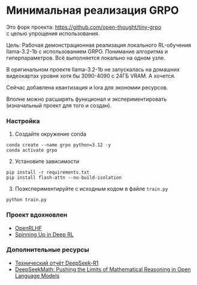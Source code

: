 # Минимальная реализация GRPO

Это форк проекта: https://github.com/open-thought/tiny-grpo  
с целью упрощения использования.

Цель: Рабочая демонстрационная реализация локального RL-обучения llama-3.2-1b с использованием GRPO. Понимание алгоритма и гиперпараметров. Всё выполняется локально на одном узле.

В оригинальном проекте llama-3.2-1b не запускалась на домашних видеокартах уровня хотя бы 3090-4090 с 24ГБ VRAM. А хочется.

Сейчас добавлена квантизация и lora для экономии ресурсов.

Вполне можно расширять функционал и экспериментировать (изначальный проект для того и создан).

### Настройка

1. Создайте окружение conda

```
conda create --name grpo python=3.12 -y
conda activate grpo
```

2. Установите зависимости

```
pip install -r requirements.txt
pip install flash-attn --no-build-isolation
```

3. Поэкспериментируйте с исходным кодом в файле `train.py`

```
python train.py
```

### Проект вдохновлен

- [OpenRLHF](https://github.com/OpenRLHF/OpenRLHF)
- [Spinning Up in Deep RL](https://spinningup.openai.com/en/latest/)

### Дополнительные ресурсы

- [Технический отчёт DeepSeek-R1](https://github.com/deepseek-ai/DeepSeek-R1/blob/main/DeepSeek_R1.pdf)
- [DeepSeekMath: Pushing the Limits of Mathematical Reasoning in Open Language Models](https://arxiv.org/abs/2402.03300)